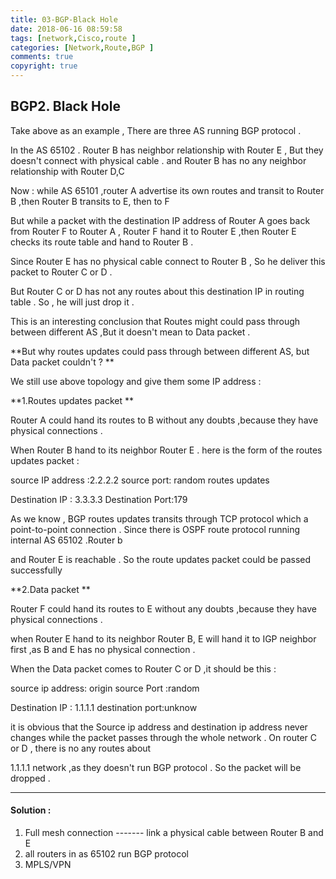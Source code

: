 ```yaml
---
title: 03-BGP-Black Hole
date: 2018-06-16 08:59:58
tags: [network,Cisco,route ]
categories: [Network,Route,BGP ]
comments: true
copyright: true
---
```




## BGP2. Black Hole


<!--more-->

Take above as an example ,  There are three AS running BGP protocol .

In the AS 65102 . Router B has neighbor relationship with Router E , But they doesn't connect with physical cable . and Router B has no any neighbor relationship with Router D,C

Now : while AS 65101 ,router A advertise its own routes and transit to Router B ,then Router B transits to E, then to F 

But while a packet with the destination IP address of Router A goes back from Router F to Router A , Router F hand it to Router E ,then Router E checks its route table and hand to Router B .

Since Router E has no physical cable connect to Router B , So he deliver this packet to Router C or D . 

But Router C or D has not any routes about this destination IP in routing table . So , he will just drop it . 

This is an interesting conclusion that Routes might could pass through between different AS ,But it doesn't mean to Data packet . 



**But why routes updates could pass through between different AS, but Data packet couldn't ? **



We still use above topology and give them some IP address :




**1.Routes updates packet **

Router A could hand its routes to B without any doubts ,because they have physical connections . 

When Router B hand to its neighbor Router E . here is the form of the routes updates packet :

source IP address :2.2.2.2     source port: random              routes updates

Destination IP :  3.3.3.3         Destination Port:179



As we know , BGP routes updates transits through TCP protocol which a point-to-point connection . Since there is OSPF route protocol running internal AS 65102 .Router b

and Router E is reachable . So the route updates packet could be passed successfully 



**2.Data packet **

Router F could hand its routes to E without any doubts ,because they have physical connections .

when Router E hand to its neighbor Router B, E will hand it to IGP neighbor first ,as B and E has no physical connection .

When the Data packet comes to Router C or D ,it should be this :

source ip address: origin         source Port :random

Destination IP : 1.1.1.1            destination port:unknow



it is obvious that the Source ip address and destination ip address never changes while the packet passes through the whole network . On router C or D , there is no any routes about 

1.1.1.1 network ,as they doesn't run BGP protocol . So the packet will be dropped .

---



#### Solution :

1. Full mesh connection ------- link a physical cable between Router B and E
2. all routers in as 65102 run BGP protocol 
3. MPLS/VPN